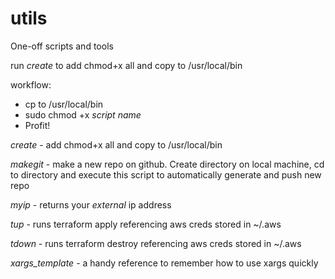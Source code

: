 # utils

One-off scripts and tools

run _create_ to add chmod+x all and copy to /usr/local/bin

workflow:

* cp to /usr/local/bin
* sudo chmod +x _script name_
* Profit!

_create_ - add chmod+x all and copy to /usr/local/bin

_makegit_ - make a new repo on github. Create directory on local machine, cd to directory and execute this script to automatically generate and push new repo

_myip_ - returns your _external_ ip address

_tup_ - runs terraform apply referencing aws creds stored in ~/.aws

_tdown_ - runs terraform destroy referencing aws creds stored in ~/.aws

_xargs_template_ - a handy reference to remember how to use xargs quickly
